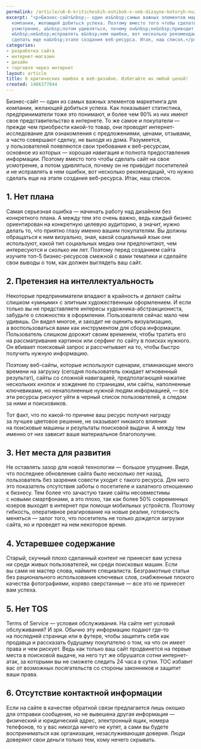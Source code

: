 ```yaml
---
permalink: /article/u6-6-kriticheskih-oshibok-v-veb-dizayne-kotoryh-nuzhno-izbegat-lyuboy-cenoy-biznes-sayt-odin
excerpt: "<p>Бизнес-сайт&nbsp;— один из&nbsp;самых важных элементов маркетинга для
  компании, желающей добиться успеха. Поэтому вместо того чтобы сделать сайт на&nbsp;свое
  усмотрение, а&nbsp;потом удивляться, почему он&nbsp;не&nbsp;приводит посетителей
  и&nbsp;не&nbsp;исправлять в&nbsp;нем ошибки, вот несколько рекомендаций, что нужно
  сделать еще на&nbsp;этапе создания веб-ресурса. Итак, наш список.</p>"
categories:
- разработка сайта
- интернет-магазин
- дизайн
- торговля через интернет
layout: article
title: 6 критических ошибок в веб-дизайне. Избегайте их любой ценой!
created: 1486377844
---
```

<p>Бизнес-сайт&nbsp;— один из&nbsp;самых важных элементов маркетинга для компании, желающей добиться успеха. Как показывает статистика, предприниматели тоже это понимают, и&nbsp;более чем&nbsp;90% из&nbsp;них имеют свое представительство в&nbsp;интернете. То&nbsp;же самое и&nbsp;покупатели&nbsp;— прежде чем приобрести какой-то товар, они проводят интернет-исследование для ознакомления с&nbsp;предложениями, ценами, отзывами, а&nbsp;часто совершают сделку, не&nbsp;выходя из&nbsp;дома. Разумеется, у&nbsp;пользователей появляются свои требования к&nbsp;веб-ресурсам, основное из&nbsp;которых&nbsp;— хорошая навигация и&nbsp;полнота предоставления информации. Поэтому вместо того чтобы сделать сайт на&nbsp;свое усмотрение, а&nbsp;потом удивляться, почему он&nbsp;не&nbsp;приводит посетителей и&nbsp;не&nbsp;исправлять в&nbsp;нем ошибки, вот несколько рекомендаций, что нужно сделать еще на&nbsp;этапе создания веб-ресурса. Итак, наш список.</p>
<h2>1. Нет плана</h2>
<p>Самая серьезная ошибка&nbsp;— начинать работу над дизайном без конкретного плана. А&nbsp;между тем это очень важно, ведь каждый бизнес ориентирован на&nbsp;конкретную целевую аудиторию, а&nbsp;значит, нужно делать&nbsp;то, что приятно глазу именно вашим покупателям. Вы&nbsp;должны обращаться к&nbsp;ним визуально, зная, какой социальный язык они используют, какой тип социальных медиа они предпочитают, чем интересуются и&nbsp;сколько им&nbsp;лет. Поэтому перед созданием сайта изучите топ-5 бизнес-ресурсов смежной с&nbsp;вами тематики и&nbsp;сделайте свои выводы о&nbsp;том, как должен выглядеть ваш сайт. </p>
<h2>2. Претензия на&nbsp;интеллектуальность</h2>
<p>Некоторые предприниматели впадают в&nbsp;крайность и&nbsp;делают сайты слишком «умными» с&nbsp;элитным художественным оформлением. И&nbsp;если только вы&nbsp;не&nbsp;представляете интересы художника-абстракциониста, забудьте о&nbsp;сложностях в&nbsp;оформлении. Пользователя сейчас мало чем удивишь. Он&nbsp;видел многое, и&nbsp;заходит не&nbsp;оценить визуализацию, а&nbsp;воспользоваться вами как инструментом для сбора информации. Пользователь слишком дорожит своим временем, чтобы тратить его на&nbsp;рассматривание картинок или серфинг по&nbsp;сайту в&nbsp;поисках нужного. Он&nbsp;вбивает поисковый запрос и&nbsp;рассчитывает на&nbsp;то, чтобы быстро получить нужную информацию. </p>
<p>Поэтому веб-сайты, которые используют сценарии, отминающие много времени на&nbsp;загрузку (сегодня пользователь ожидает мгновенный результат), сайты со&nbsp;сложной навигацией, предполагающей нажатие нескольких кнопок и&nbsp;хождение по&nbsp;страницам, или сайты, наполненные ключевиками, но&nbsp;ненаполненные нужной людям информацией,&nbsp;— все эти ресурсы рискуют уйти в&nbsp;черный список пользователей, а&nbsp;следом за&nbsp;ними и&nbsp;поисковиков.</p>
<p>Тот факт, что по&nbsp;какой-то причине ваш ресурс получил награду за&nbsp;лучшее цветовое решение, не&nbsp;оказывает никакого влияния на&nbsp;поисковые машины и&nbsp;результаты поисковой выдачи. А&nbsp;между тем именно от&nbsp;них зависит ваше материальное благополучие.</p>
<h2>3. Нет места для развития</h2>
<p>Не&nbsp;оставлять зазор для новой технологии&nbsp;— большое упущение. Видя, что последнее обновление сайта было несколько лет назад, пользователь без зазрения совести уходит с&nbsp;такого ресурса. Для него это показатель отсутствия заботы о&nbsp;посетителе и&nbsp;халатного отношению к&nbsp;бизнесу. Тем более что зачастую такие сайты несовместимы с&nbsp;новыми смартфонами, а&nbsp;это плохо, так как более&nbsp;50% современных юзеров выходят в&nbsp;интернет при помощи мобильных устройств. Поэтому гибкость, оперативное реагирование на&nbsp;новые реалии, готовность меняться&nbsp;— залог того, что посетитель не&nbsp;только дождется загрузки сайта, но&nbsp;и&nbsp;проведет на&nbsp;нем некоторое время.</p>
<h2>4. Устаревшее содержание</h2>
<p>Старый, скучный плохо сделанный контент не&nbsp;принесет вам успеха ни&nbsp;среди живых пользователей, ни&nbsp;среди поисковых машин. Если вы&nbsp;сами не&nbsp;мастер слова, наймите специалиста. Безграмотные статьи без рационального использования ключевых слов, снабженные плохого качества фотографиями, коряво сверстанные&nbsp;— все это не&nbsp;принесет вам успеха. </p>
<h2>5. Нет TOS</h2>
<p>Terms of&nbsp;Service&nbsp;— условия обслуживания. На&nbsp;сайте нет условий обслуживания? И&nbsp;зря. Обычно эту информацию подают где-то на&nbsp;последней странице или в&nbsp;футере, чтобы защитить себя как продавца и&nbsp;рассказать будущему покупателю о&nbsp;том, на&nbsp;что он&nbsp;имеет права и&nbsp;чем рискует. Ведь как только ваш сайт продвинется на&nbsp;первые места в&nbsp;поисковой выдаче, на&nbsp;него тут&nbsp;же обрушатся сотни интернет-атак, за&nbsp;которыми вы&nbsp;не&nbsp;сможете следить 24&nbsp;часа в&nbsp;сутки. ТОС избавит вас от&nbsp;возможных посягательств со&nbsp;стороны законников и&nbsp;защитит ваши права.</p>
<h2>6. Отсутствие контактной информации</h2>
<p>Если на&nbsp;сайте в&nbsp;качестве обратной связи предлагается лишь окошко для отправки сообщения, но&nbsp;не&nbsp;вывешена другая информация&nbsp;— физический и&nbsp;юридический адрес, электронный ящик, номера телефонов, то&nbsp;у&nbsp;вас никогда ничего не&nbsp;купят, а&nbsp;сами вы&nbsp;будете восприниматься как организация, незаслуживающая доверия. Люди доверяют свои деньги только тем, кому нечего скрывать. </p>
